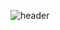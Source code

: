 ![header](https://capsule-render.vercel.app/api?type=wave&color=auto&height=300&section=header&text=yeon%20-jae&fontSize=70)



